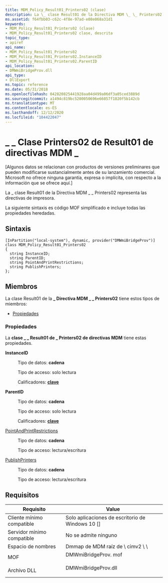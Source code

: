 ```yaml
---
title: MDM_Policy_Result01_Printers02 (clase)
description: La \_ clase Result01 de la Directiva MDM \_ \_ Printers02 representa las directivas de impresora.
ms.assetid: f64fbb03-c62c-4f8e-97ad-e08e068a31d1
keywords:
- MDM_Policy_Result01_Printers02 (clase)
- MDM_Policy_Result01_Printers02 clase, descrita
topic_type:
- apiref
api_name:
- MDM_Policy_Result01_Printers02
- MDM_Policy_Result01_Printers02.InstanceID
- MDM_Policy_Result01_Printers02.ParentID
api_location:
- DMWmiBridgeProv.dll
api_type:
- DllExport
ms.topic: reference
ms.date: 05/31/2018
ms.openlocfilehash: 042820825441928aa04d499a06df3a05ced3889d
ms.sourcegitcommit: a1494c819bc5200050696e66057f1020f5b142cb
ms.translationtype: MT
ms.contentlocale: es-ES
ms.lasthandoff: 12/12/2020
ms.locfileid: "104422047"
---
```

# <a name="mdm_policy_result01_printers02-class"></a>\_ \_ Clase Printers02 de Result01 de directivas MDM \_

\[Algunos datos se relacionan con productos de versiones preliminares que pueden modificarse sustancialmente antes de su lanzamiento comercial. Microsoft no ofrece ninguna garantía, expresa o implícita, con respecto a la información que se ofrece aquí.\]

La \_ clase Result01 de la Directiva MDM \_ \_ Printers02 representa las directivas de impresora.

La siguiente sintaxis es código MOF simplificado e incluye todas las propiedades heredadas.

## <a name="syntax"></a>Sintaxis

``` syntax
[InPartition("local-system"), dynamic, provider("DMWmiBridgeProv")]
class MDM_Policy_Result01_Printers02
{
  string InstanceID;
  string ParentID;
  string PointAndPrintRestrictions;
  string PublishPrinters;
};
```

## <a name="members"></a>Miembros

La clase Result01 de la **\_ Directiva MDM \_ \_ Printers02** tiene estos tipos de miembros:

-   [Propiedades](#properties)

### <a name="properties"></a>Propiedades

La **clase \_ \_ Result01 de \_ Printers02 de directivas MDM** tiene estas propiedades.

<dl> <dt>

**InstanceID**
</dt> <dd> <dl> <dt>

Tipo de datos: **cadena**
</dt> <dt>

Tipo de acceso: solo lectura
</dt> <dt>

Calificadores: [ **clave**](/windows/desktop/WmiSdk/key-qualifier)
</dt> </dl>

</dd> <dt>

**ParentID**
</dt> <dd> <dl> <dt>

Tipo de datos: **cadena**
</dt> <dt>

Tipo de acceso: solo lectura
</dt> <dt>

Calificadores: [ **clave**](/windows/desktop/WmiSdk/key-qualifier)
</dt> </dl>

</dd> <dt>

[PointAndPrintRestrictions](/windows/client-management/mdm/policy-csp-printers#printers-pointandprintrestrictions)
</dt> <dd> <dl> <dt>

Tipo de datos: **cadena**
</dt> <dt>

Tipo de acceso: lectura/escritura
</dt> </dl>

</dd> <dt>

[PublishPrinters](/windows/client-management/mdm/policy-csp-printers#printers-publishprinters)
</dt> <dd> <dl> <dt>

Tipo de datos: **cadena**
</dt> <dt>

Tipo de acceso: lectura/escritura
</dt> </dl>

</dd> </dl>

## <a name="requirements"></a>Requisitos



| Requisito | Value |
|-------------------------------------|------------------------------------------------------------------------------------------------|
| Cliente mínimo compatible<br/> | Solo aplicaciones de escritorio de Windows 10 \[\]<br/>                                                    |
| Servidor mínimo compatible<br/> | No se admite ninguno<br/>                                                                      |
| Espacio de nombres<br/>                | Dmmap de MDM raíz de \\ cimv2 \\ \\<br/>                                                             |
| MOF<br/>                      | <dl> <dt>DMWmiBridgeProv. mof</dt> </dl> |
| Archivo DLL<br/>                      | <dl> <dt>DMWmiBridgeProv.dll</dt> </dl> |



 

